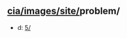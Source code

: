 ## [cia/images/site/](https://data.bde-pps.fr/cia/images/site/)problem/

- d: [5/](https://data.bde-pps.fr/cia/images/site/problem/5/)
